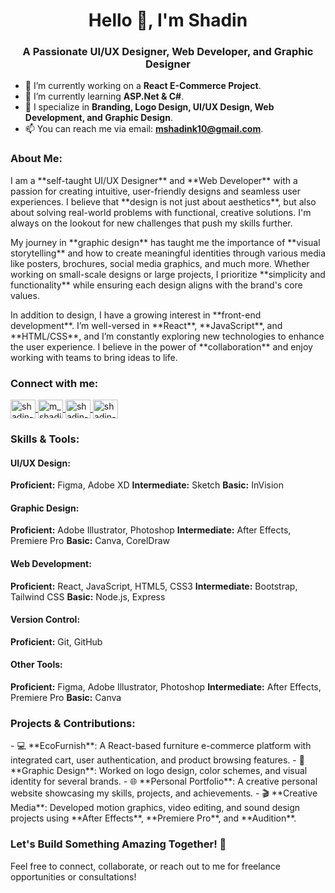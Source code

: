 <h1 align="center">Hello 👋, I'm Shadin</h1>
<h3 align="center">A Passionate UI/UX Designer, Web Developer, and Graphic Designer</h3>

- 🔭 I’m currently working on a **React E-Commerce Project**.
- 🌱 I’m currently learning **ASP.Net & C#**.
- 💼 I specialize in **Branding, Logo Design, UI/UX Design, Web Development, and Graphic Design**.
- 📫 You can reach me via email: **mshadink10@gmail.com**.

<h3 align="left">About Me:</h3>
<p align="left">
  I am a **self-taught UI/UX Designer** and **Web Developer** with a passion for creating intuitive, user-friendly designs and seamless user experiences. I believe that **design is not just about aesthetics**, but also about solving real-world problems with functional, creative solutions. I'm always on the lookout for new challenges that push my skills further.
</p>

<p align="left">
  My journey in **graphic design** has taught me the importance of **visual storytelling** and how to create meaningful identities through various media like posters, brochures, social media graphics, and much more. Whether working on small-scale designs or large projects, I prioritize **simplicity and functionality** while ensuring each design aligns with the brand's core values.
</p>

<p align="left">
  In addition to design, I have a growing interest in **front-end development**. I’m well-versed in **React**, **JavaScript**, and **HTML/CSS**, and I’m constantly exploring new technologies to enhance the user experience. I believe in the power of **collaboration** and enjoy working with teams to bring ideas to life.
</p>

<h3 align="left">Connect with me:</h3>
<p align="left">
  <a href="https://linkedin.com/in/shadin-k" target="blank">
    <img align="center" src="https://raw.githubusercontent.com/rahuldkjain/github-profile-readme-generator/master/src/images/icons/Social/linked-in-alt.svg" alt="shadin-k" height="30" width="40" />
  </a>
  <a href="https://instagram.com/m_shadin.k" target="blank">
    <img align="center" src="https://raw.githubusercontent.com/rahuldkjain/github-profile-readme-generator/master/src/images/icons/Social/instagram.svg" alt="m_shadin.k" height="30" width="40" />
  </a>
  <a href="https://twitter.com/m_shadin_k" target="blank">
    <img align="center" src="https://raw.githubusercontent.com/rahuldkjain/github-profile-readme-generator/master/src/images/icons/Social/twitter.svg" alt="shadin-k" height="30" width="40" />
  </a>
  <a href="https://github.com/ShadinK" target="blank">
    <img align="center" src="https://raw.githubusercontent.com/rahuldkjain/github-profile-readme-generator/master/src/images/icons/Social/github.svg" alt="shadin-k" height="30" width="40" />
  </a>
</p>

<h3 align="left">Skills & Tools:</h3>
<div align="left">
  <h4>UI/UX Design:</h4>
  <p> 
    <strong>Proficient:</strong> Figma, Adobe XD  
    <strong>Intermediate:</strong> Sketch  
    <strong>Basic:</strong> InVision
  </p>

  <h4>Graphic Design:</h4>
  <p> 
    <strong>Proficient:</strong> Adobe Illustrator, Photoshop  
    <strong>Intermediate:</strong> After Effects, Premiere Pro  
    <strong>Basic:</strong> Canva, CorelDraw
  </p>

  <h4>Web Development:</h4>
  <p> 
    <strong>Proficient:</strong> React, JavaScript, HTML5, CSS3  
    <strong>Intermediate:</strong> Bootstrap, Tailwind CSS  
    <strong>Basic:</strong> Node.js, Express
  </p>

  <h4>Version Control:</h4>
  <p> 
    <strong>Proficient:</strong> Git, GitHub
  </p>

  <h4>Other Tools:</h4>
  <p>
    <strong>Proficient:</strong> Figma, Adobe Illustrator, Photoshop  
    <strong>Intermediate:</strong> After Effects, Premiere Pro  
    <strong>Basic:</strong> Canva
  </p>
</div>

<h3 align="left">Projects & Contributions:</h3>
- 💻 **EcoFurnish**: A React-based furniture e-commerce platform with integrated cart, user authentication, and product browsing features.
- 🎨 **Graphic Design**: Worked on logo design, color schemes, and visual identity for several brands.
- 🌐 **Personal Portfolio**: A creative personal website showcasing my skills, projects, and achievements.
- 🎬 **Creative Media**: Developed motion graphics, video editing, and sound design projects using **After Effects**, **Premiere Pro**, and **Audition**.

<h3 align="left">Let's Build Something Amazing Together! 🚀</h3>
<p align="left">Feel free to connect, collaborate, or reach out to me for freelance opportunities or consultations!</p>
